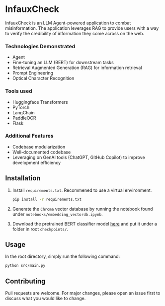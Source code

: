 # InfauxCheck

InfauxCheck is an LLM Agent-powered application to combat misinformation. The application leverages RAG to provide users with a way to verify the credibility of information they come across on the web.


### Technologies Demonstrated

* Agent
* Fine-tuning an LLM (BERT) for downstream tasks
* Retrieval Augmented Generation (RAG) for information retrieval
* Prompt Engineering
* Optical Character Recognition

### Tools used

* Huggingface Transformers
* PyTorch
* LangChain
* PaddleOCR
* Flask

### Additional Features

* Codebase modularization
* Well-documented codebase
* Leveraging on GenAI tools (ChatGPT, GitHub Copilot) to improve development efficiency

## Installation

1. Install `requirements.txt`. Recommened to use a virtual environment.

    ```bash
    pip install -r requirements.txt
    ```

2. Generate the `Chroma` vector database by running the notebook found under `notebooks/embedding_vectordb.ipynb`.

3. Download the pretrained BERT classifier model [here](https://drive.google.com/file/d/14LsoD1eWix4xPHDJLRluzkIN44CgrbgM/view?usp=sharing) and put it under a folder in root `checkpoints/`.


## Usage

In the root directory, simply run the following command:

```bash
python src/main.py
```

## Contributing

Pull requests are welcome. For major changes, please open an issue first
to discuss what you would like to change.